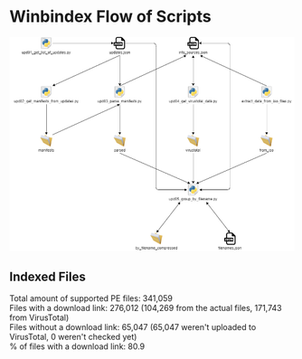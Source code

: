 # Winbindex Flow of Scripts

![winbindex-scripts-flow.png](winbindex-scripts-flow.png)

## Indexed Files

<!--FileStats-->
Total amount of supported PE files: 341,059  
Files with a download link: 276,012 (104,269 from the actual files, 171,743 from VirusTotal)  
Files without a download link: 65,047 (65,047 weren't uploaded to VirusTotal, 0 weren't checked yet)  
% of files with a download link: 80.9  
<!--/FileStats-->

